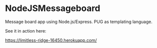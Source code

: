 # NodeJSMessageboard

Message board app using Node.js/Express. PUG as templating language.

See it in action here:

https://limitless-ridge-16450.herokuapp.com/

